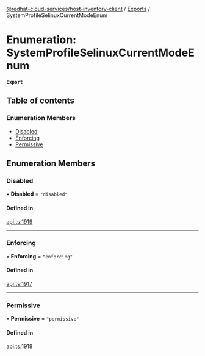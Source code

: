 [@redhat-cloud-services/host-inventory-client](../README.md) / [Exports](../modules.md) / SystemProfileSelinuxCurrentModeEnum

# Enumeration: SystemProfileSelinuxCurrentModeEnum

**`Export`**

## Table of contents

### Enumeration Members

- [Disabled](SystemProfileSelinuxCurrentModeEnum.md#disabled)
- [Enforcing](SystemProfileSelinuxCurrentModeEnum.md#enforcing)
- [Permissive](SystemProfileSelinuxCurrentModeEnum.md#permissive)

## Enumeration Members

### Disabled

• **Disabled** = ``"disabled"``

#### Defined in

[api.ts:1919](https://github.com/RedHatInsights/javascript-clients/blob/master/packages/host-inventory/api.ts#L1919)

___

### Enforcing

• **Enforcing** = ``"enforcing"``

#### Defined in

[api.ts:1917](https://github.com/RedHatInsights/javascript-clients/blob/master/packages/host-inventory/api.ts#L1917)

___

### Permissive

• **Permissive** = ``"permissive"``

#### Defined in

[api.ts:1918](https://github.com/RedHatInsights/javascript-clients/blob/master/packages/host-inventory/api.ts#L1918)
